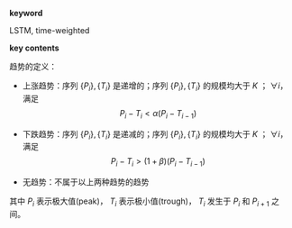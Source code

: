 **keyword**

LSTM, time-weighted

**key contents**

趋势的定义：

+ 上涨趋势：序列 $\{P_i\},\{T_i\}$ 是递增的；序列 $\{P_i\},\{T_i\}$ 的规模均大于 $K$ ； $\forall i$，满足
  $$
  P_i-T_i< \alpha(P_i-T_{i-1})
  $$

+ 下跌趋势：序列 $\{P_i\},\{T_i\}$ 是递减的；序列 $\{P_i\},\{T_i\}$ 的规模均大于 $K$ ； $\forall i$，满足
  $$
  P_i-T_i>(1+\beta)(P_i-T_{i-1})
  $$

+ 无趋势：不属于以上两种趋势的趋势

其中 $P_i$ 表示极大值(peak)， $T_i$ 表示极小值(trough)， $T_i$ 发生于 $P_i$ 和 $P_{i+1}$ 之间。


